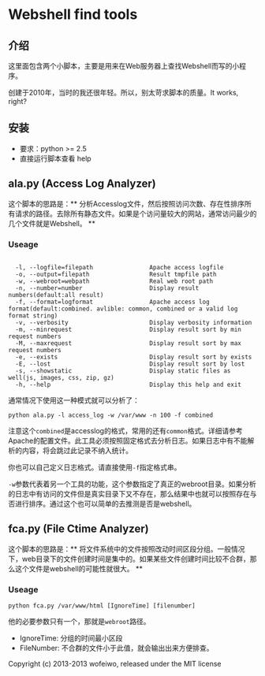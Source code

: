 Webshell find tools
===

## 介绍

这里面包含两个小脚本，主要是用来在Web服务器上查找Webshell而写的小程序。

创建于2010年，当时的我还很年轻。所以，别太苛求脚本的质量。It works, right?

## 安装

* 要求：python >= 2.5
* 直接运行脚本查看 help

## ala.py (Access Log Analyzer)

这个脚本的思路是：** 分析Accesslog文件，然后按照访问次数、存在性排序所有请求的路径。去除所有静态文件。如果是个访问量较大的网站，通常访问最少的几个文件就是Webshell。 **

### Useage

```

  -l, --logfile=filepath                Apache access logfile
  -o, --output=filepath                 Result tmpfile path
  -w, --webroot=webpath                 Real web root path
  -n, --number=number                   Display result numbers(default:all result)
  -f, --format=logformat                Apache access log format(default:combined. avlible: common, combined or a valid log format string)
  -v, --verbosity                       Display verbosity information  
  -m, --minrequest                      Display result sort by min request numbers
  -M, --maxrequest                      Display result sort by max request numbers
  -e, --exists                          Display result sort by exists
  -E, --lost                            Display result sort by lost
  -s, --showstatic                      Display static files as well(js, images, css, zip, gz)
  -h, --help                            Display this help and exit

```

通常情况下使用这一种模式就可以分析了：


```
python ala.py -l access_log -w /var/www -n 100 -f combined
```

注意这个`combined`是accesslog的格式，常用的还有`common`格式。详细请参考Apache的配置文件。此工具必须按照固定格式去分析日志。如果日志中有不能解析的内容，将会跳过此记录不纳入统计。

你也可以自己定义日志格式。请直接使用`-f`指定格式串。

`-w`参数代表着另一个工具的功能，这个参数指定了真正的webroot目录。如果分析的日志中有访问的文件但是真实目录下又不存在，那么结果中也就可以按照存在与否进行排序。通过这个也可以简单的去推测是否是webshell。

## fca.py (File Ctime Analyzer)

这个脚本的思路是：** 将文件系统中的文件按照改动时间区段分组。一般情况下，web目录下的文件创建时间是集中的。如果某些文件创建时间比较不合群，那么这个文件是webshell的可能性就很大。 **

### Useage

```
python fca.py /var/www/html [IgnoreTime] [filenumber]
```

他的必要参数只有一个，那就是`webroot`路径。

* IgnoreTime: 分组的时间最小区段
* FileNumber: 不合群的文件小于此值，就会输出出来方便排查。

Copyright (c) 2013-2013 wofeiwo, released under the MIT license
